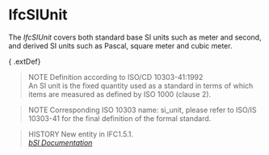 IfcSIUnit
=========
The _IfcSIUnit_ covers both standard base SI units such as meter and second,
and derived SI units such as Pascal, square meter and cubic meter.  
  
{ .extDef}  
> NOTE  Definition according to ISO/CD 10303-41:1992  
> An SI unit is the fixed quantity used as a standard in terms of which items
> are measured as defined by ISO 1000 (clause 2).  
  
> NOTE  Corresponding ISO 10303 name: si_unit, please refer to ISO/IS 10303-41
> for the final definition of the formal standard.  
  
> HISTORY  New entity in IFC1.5.1.  
[ _bSI
Documentation_](https://standards.buildingsmart.org/IFC/DEV/IFC4_2/FINAL/HTML/schema/ifcmeasureresource/lexical/ifcsiunit.htm)


